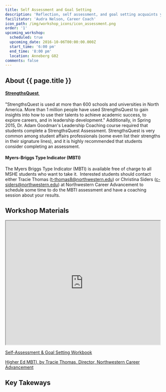 ```yaml
---
title: Self Assessment and Goal Setting
description: 'Reflection, self assessment, and goal setting acquaints you with your value, provides material for your resume, refines your focus, and serves as a filter for opportunities and well-intentioned advice.'
facilitator: 'Audra Nelson, Career Coach'
icon_path: /img/workshop_icons/icon_assessment.png
order: '1'
upcoming_workshop:
  scheduled: true
  upcoming_date: 2016-10-06T00:00:00.000Z
  start_time: '6:00 pm'
  end_time: '8:00 pm'
  location: Anneberg G02
comments: false
---
```


## About {{ page.title }}

#### <a name="TOC-StrengthsQuest-"></a><span>[StrengthsQuest ](http://www.strengthsquest.com/content/141728/index.aspx)</span>

<a name="TOC-StrengthsQuest-is-used-at-more-than-600-schools-and-universities-in-North-America.-More-than-1-million-people-have-used-StrengthsQuest-to-gain-insights-into-how-to-use-their-talents-to-achieve-academic-success-to-explore-careers-and-in-leadership-developme"></a><span><span>"StrengthsQuest is used at more than 600 schools and universities in North America. More than 1 million people have used StrengthsQuest to gain insights into how to use their talents to achieve academic success, to explore careers, and in leadership development." Additionally, in Spring 2015, Dr. Adam Goodman's Leadership Coaching course required that students complete a StrengthsQuest Assessment. StrengthsQuest is very common among student affairs professionals (some even list their strengths in their signature lines), and it is highly recommended that students consider completing an assessment.</span></span>

#### <a name="TOC-Myers-Briggs-Type-Indicator-MBTI-"></a><span>Myers-Briggs Type Indicator (MBTI)</span>

The Myers Briggs Type Indicator (MBTI) is available free of charge to all MSHE students who want to take it.  Interested students should contact either Tracie Thomas ([t-thomas8@northwestern.edu](mailto:t-thomas8@northwestern.edu)) or Christina Siders ([c-siders@northwestern.edu](mailto:c-siders@northwestern.edu)) at Northwestern Career Advancement to schedule some time to do the MBTI assessment and have a coaching session about your results.  

## Workshop Materials

<iframe src="https://app.box.com/embed/preview/s42z567ri8mnqdrkzhzswt7dn0bxd5c1?theme=dark" width="500" height="400" allowfullscreen="allowfullscreen" webkitallowfullscreen="webkitallowfullscreen"></iframe>

[Self-Assessment & Goal Setting Workbook](https://northwestern.box.com/shared/static/q32716lrw116kk24gz0dmcrnxz9ig7cj.doc)

[Higher Ed MBTI, by Tracie Thomas, Director, Northwestern Career Advancement](https://northwestern.box.com/shared/static/iiq8sp70pmwqu3po989x3ls9cgsenyra.pptx)

## Key Takeways